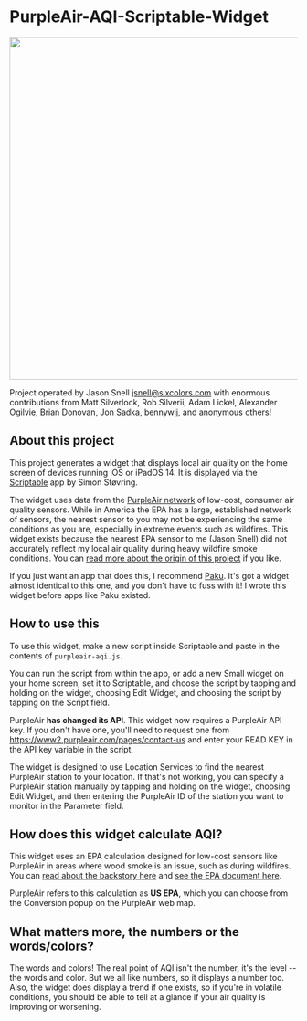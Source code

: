 # PurpleAir-AQI-Scriptable-Widget

<img src="https://sixcolors.com/wp-content/uploads/2021/08/new-aqi.jpg" width="600" />



Project operated by Jason Snell <jsnell@sixcolors.com> with enormous contributions from Matt Silverlock, Rob Silverii, Adam Lickel, Alexander Ogilvie, Brian Donovan, Jon Sadka, bennywij, and anonymous others!

## About this project

This project generates a widget that displays local air quality on the home screen of devices running iOS or iPadOS 14. It is displayed via the [Scriptable](https://scriptable.app) app by Simon Støvring.

The widget uses data from the [PurpleAir network](https://www2.purpleair.com) of low-cost, consumer air quality sensors. While in America the EPA has a large, established network of sensors, the nearest sensor to you may not be experiencing the same conditions as you are, especially in extreme events such as wildfires. This widget exists because the nearest EPA sensor to me (Jason Snell) did not accurately reflect my local air quality during heavy wildfire smoke conditions. You can [read more about the origin of this project](https://sixcolors.com/post/2020/08/how-bad-is-the-air-out-there/) if you like.

If you just want an app that does this, I recommend [Paku](http://paku.app). It's got a widget almost identical to this one, and you don't have to fuss with it! I wrote this widget before apps like Paku existed.

## How to use this

To use this widget, make a new script inside Scriptable and paste in the contents of `purpleair-aqi.js`. 

You can run the script from within the app, or add a new Small widget on your home screen, set it to Scriptable, and choose the script by tapping and holding on the widget, choosing Edit Widget, and choosing the script by tapping on the Script field. 

PurpleAir **has changed its API**. This widget now requires a PurpleAir API key. If you don't have one, you'll need to request one from <https://www2.purpleair.com/pages/contact-us> and enter your READ KEY in the API key variable in the script.

The widget is designed to use Location Services to find the nearest PurpleAir station to your location. If that's not working, you can specify a PurpleAir station manually by tapping and holding on the widget, choosing Edit Widget, and then entering the PurpleAir ID of the station you want to monitor in the Parameter field.

## How does this widget calculate AQI?

This widget uses an EPA calculation designed for low-cost sensors like PurpleAir in areas where wood smoke is an issue, such as during wildfires. You can [read about the backstory here](https://thebolditalic.com/understanding-purpleair-vs-airnow-gov-measurements-of-wood-smoke-pollution-562923a55226) and [see the EPA document here](https://cfpub.epa.gov/si/si_public_record_report.cfm?dirEntryId=349513&Lab=CEMM&simplesearch=0&showcriteria=2&sortby=pubDate&timstype=&datebeginpublishedpresented=08/25/2018).

PurpleAir refers to this calculation as **US EPA**, which you can choose from the Conversion popup on the PurpleAir web map.

## What matters more, the numbers or the words/colors?

The words and colors! The real point of AQI isn't the number, it's the level -- the words and color. But we all like numbers, so it displays a number too. Also, the widget does display a trend if one exists, so if you're in volatile conditions, you should be able to tell at a glance if your air quality is improving or worsening.
